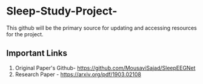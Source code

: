 # Sleep-Study-Project-

 This github will be the primary source for updating and accessing resources for the project.











 ## Important Links 
1. Original Paper's Github- https://github.com/MousaviSajad/SleepEEGNet
2. Research Paper - https://arxiv.org/pdf/1903.02108
